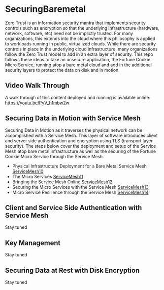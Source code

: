# SecuringBaremetal

Zero Trust is an information security mantra that implements security controls such as encryption so that the underlying infrastructure (hardware, network, software, etc) need not be implictly trusted. For many organizations, this extends into the cloud where this philosophy is applied to workloads running in public, virtualized clouds. While there are security controls in place in the underlying cloud infrastructure, many organizations follow the Zero Trust model to add in an extra layer of security. This repo follows these ideas to take an unsecure application, the Fortune Cookie Micro Service, running atop a bare metal cloud and add in the additional security layers to protect the data on disk and in motion.

## Video Walk Through

A walk through of this content deployed and running is available online: https://youtu.be/PyV_h1mbw2w

## Securing Data in Motion with Service Mesh

Securing Data in Motion as it traverses the physical network can be accomplished with a Service Mesh. This layer of software introduces client and server side authentication and encryption using TLS (transport layer security). The steps below cover the deployment and setup of the Service Mesh atop bare metal infrastructure as well as the securing of the Fortune Cookie Micro Service through the Service Mesh.


* Physical Infrastructure Deployment for a Bare Metal Service Mesh [ServiceMesh10](ServiceMesh10.md)
* The Micro Services [ServiceMesh11](ServiceMesh11.md)
* Bringing the Service Mesh Online [ServiceMesh12](ServiceMesh12.md)
* Securing the Micro Services with the Service Mesh [ServiceMesh13](ServiceMesh13.md)
* Micro Service Resilience through the Service Mesh [ServiceMesh14](ServiceMesh14.md)

## Client and Service Side Authentication with Service Mesh

Stay tuned

## Key Management

Stay tuned

## Securing Data at Rest with Disk Encryption

Stay tuned


